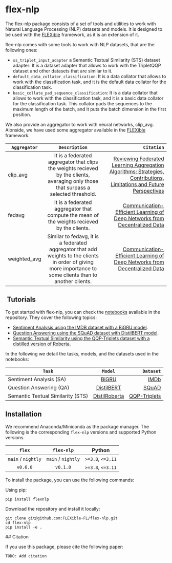 # flex-nlp

The flex-nlp package consists of a set of tools and utilities to work with Natural Language Processing (NLP) datasets and models. It is designed to be used with the [FLEXible](https://github.com/FLEXible-FL/FLEXible/) framework, as it is an extension of it.

flex-nlp comes with some tools to work with NLP datasets, that are the following ones:

- `ss_triplet_input_adapter` a Semantic Textual Similarity (STS) dataset adapter: It is a dataset adapter that allows to work with the TripletQQP dataset and other datasets that are similar to it.
- `default_data_collator_classification`: It is a data collator that allows to work with the classification task, and it is the default data collator for the classification task.
- `basic_collate_pad_sequence_classification`: It is a data collator that allows to work with the classification task, and it is a basic data collator for the classification task. This collator pads the sequences to the maximum length of the batch, and it puts the batch dimension in the first position.

We also provide an aggregator to work with neural networks, clip_avg. Alonside, we have used some aggregator available in the [FLEXible](https://github.com/FLEXible-FL/FLEXible/) framework.


| `Aggregator`            | `Description`      | `Citation`              |
| ------------------ | :------------------: | -------------------: |
| clip_avg | It is a federated aggregator that clips the weights recieved by the clients, averaging only those that surpass a selected threshold. | [Reviewing Federated Learning Aggregation Algorithms; Strategies, Contributions, Limitations and Future Perspectives](https://www.mdpi.com/2079-9292/12/10/2287) |
| fedavg | It is a federated aggregator that compute the mean of the weights recieved by the clients. | [Communication-Efficient Learning of Deep Networks from Decentralized Data](https://arxiv.org/abs/1602.05629) |
| weighted_avg | Similar to fedavg, it is a federated aggregator that add weights to the clients in order of giving more importance to some clients than to another clients. | [Communication-Efficient Learning of Deep Networks from Decentralized Data](https://arxiv.org/abs/1602.05629) |

##  Tutorials

To get started with flex-nlp, you can check the [notebooks](https://github.com/FLEXible-FL/flex-nlp/tree/main/notebooks) available in the repository. They cover the following topics:

- [Sentiment Analysis using the IMDB dataset with a BiGRU model](https://github.com/FLEXible-FL/flex-nlp/blob/main/notebooks/Federated%20IMDb%20PT%20using%20FLExible%20with%20a%20GRU.ipynb).
- [Question Answering using the SQuAD dataset with DistilBERT model](https://github.com/FLEXible-FL/flex-nlp/blob/main/notebooks/Federated%20QA%20with%20Hugginface%20using%20FLEXIBLE.ipynb).
- [Semantic Textual Similarity using the QQP-Triplets dataset with a distilled version of Roberta](https://github.com/FLEXible-FL/flex-nlp/blob/main/notebooks/Federated%20SS%20with%20SentenceTransformers%20using%20FLEXible.ipynb).

In the following we detail the tasks, models, and the datasets used in the notebooks:

| `Task`            | `Model`      | `Dataset`              |
| ------------------ | :------------------: | -------------------: |
| Sentiment Analysis (SA) | [BiGRU](https://arxiv.org/abs/1412.3555) | [IMDb](https://ai.stanford.edu/~amaas/data/sentiment/) |
| Question Answering (QA) | [DistilBERT](https://arxiv.org/abs/1910.01108) | [SQuAD](https://rajpurkar.github.io/SQuAD-explorer/) |
| Semantic Textual Similarity (STS) | [DistilRoberta](https://arxiv.org/abs/1907.11692) | [QQP-Triplets](https://quoradata.quora.com/First-Quora-Dataset-Release-Question-Pairs) |

## Installation

We recommend Anaconda/Miniconda as the package manager. The following is the corresponding `flex-nlp` versions and supported Python versions.

| `flex`            | `flex-nlp`      | Python              |
| :------------------: | :------------------: | :-------------------: |
| `main` / `nightly` | `main` / `nightly` | `>=3.8`, `<=3.11`   |
| `v0.6.0`           | `v0.1.0`           | `>=3.8`, `<=3.11`    |

To install the package, you can use the following commands:

Using pip:
```
pip install flexnlp
```

Download the repository and install it locally:
```
git clone git@github.com:FLEXible-FL/flex-nlp.git
cd flex-nlp
pip install -e .
```

## Citation

If you use this package, please cite the following paper:

``` TODO: Add citation ```